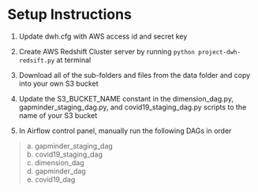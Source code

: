 # Setup Instructions

1. Update dwh.cfg with AWS access id and secret key

2. Create AWS Redshift Cluster server by running `python project-dwh-redsift.py` at terminal

3. Download all of the sub-folders and files from the data folder and copy into your own S3 bucket

4. Update the S3_BUCKET_NAME constant in the dimension_dag.py, gapminder_staging_dag.py, and covid19_staging_dag.py scripts to the name of your S3 bucket

5. In Airflow control panel, manually run the following DAGs in order

> a. gapminder_staging_dag<br/>
> b. covid19_staging_dag<br/>
> c. dimension_dag<br/>
> d. gapminder_dag<br/>
> e. covid19_dag<br/>

